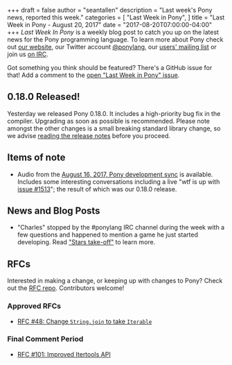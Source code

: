 +++
draft = false
author = "seantallen"
description = "Last week's Pony news, reported this week."
categories = [
    "Last Week in Pony",
]
title = "Last Week in Pony - August 20, 2017"
date = "2017-08-20T07:00:00-04:00"
+++
_Last Week In Pony_ is a weekly blog post to catch you up on the latest news for the Pony programming language. To learn more about Pony check out [our website](ponylang.org), our Twitter account [@ponylang](https://twitter.com/ponylang), our [users' mailing list](https://pony.groups.io/g/user) or join us [on IRC](https://webchat.freenode.net/?channels=%23ponylang). 

Got something you think should be featured? There's a GitHub issue for that! Add a comment to the [open "Last Week in Pony" issue](https://github.com/ponylang/ponylang.github.io/issues?q=is:issue+is:open+label:last-week-in-pony).
<!--more-->

## 0.18.0 Released!

Yesterday we released Pony 0.18.0. It includes a high-priority bug fix in the compiler. Upgrading as soon as possible is recommended. Please note amongst the other changes is a small breaking standard library change, so we advise [reading the release notes](https://www.ponylang.org/blog/2017/08/0.18.0-released/) before you proceed.

## Items of note

- Audio from the [August 16, 2017, Pony development sync](https://pony.groups.io/g/dev/files/Pony%20Sync/August%2016,%202017) is available. Includes some interesting conversations including a live "wtf is up with [issue #1513](https://github.com/ponylang/ponyc/issues/1513)"; the result of which was our 0.18.0 release.

## News and Blog Posts
  
- "Charles" stopped by the #ponylang IRC channel during the week with a few questions and happened to mention a game he just started developing. Read ["Stars take-off"](http://www.charlesetc.com/stars-game-1.html) to learn more.

## RFCs

Interested in making a change, or keeping up with changes to Pony? Check out the [RFC repo](https://github.com/ponylang/rfcs). Contributors welcome!

### Approved RFCs
  
- [RFC #48: Change `String.join` to take `Iterable`](https://github.com/ponylang/rfcs/blob/master/text/0048-change-String-join-to-take-iterable.md)

### Final Comment Period
  
- [RFC #101: Improved Itertools API](https://github.com/ponylang/rfcs/pull/101)
